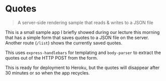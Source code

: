 # Quotes

> A server-side rendering sample that reads & writes to a JSON file

This is a small sample app I briefly showed during our lecture this morning that has a simple form that saves quotes to a JSON file on the server. Another route (`/list`) shows the currently saved quotes. 

This uses `express-handlebars` for templating and `body-parser` to extract the quotes out of the HTTP POST from the form.

This is ready for deployment to Heroku, but the quotes will disappear after 30 minutes or so when the app recycles.
